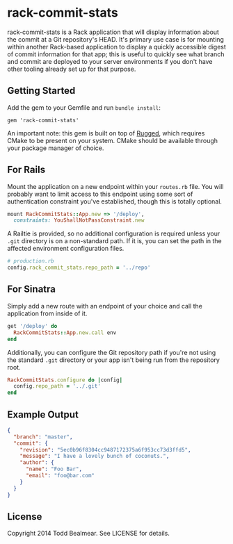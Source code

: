 rack-commit-stats
===========

rack-commit-stats is a Rack application that will display information about the
commit at a Git repository's HEAD. It's primary use case is for mounting within
another Rack-based application to display a quickly accessible digest of commit
information for that app; this is useful to quickly see what branch and commit
are deployed to your server environments if you don't have other tooling already
set up for that purpose.

## Getting Started
Add the gem to your Gemfile and run `bundle install`:
```
gem 'rack-commit-stats'
```
An important note: this gem is built on top of
[Rugged](https://github.com/libgit2/rugged), which requires CMake to be present
on your system. CMake should be available through your package manager of choice.

## For Rails
Mount the application on a new endpoint within your `routes.rb` file. You will
probably want to limit access to this endpoint using some sort of authentication
constraint you've established, though this is totally optional.

```ruby
mount RackCommitStats::App.new => '/deploy',
  constraints: YouShallNotPassConstraint.new
```

A Railtie is provided, so no additional configuration is required unless your
`.git` directory is on a non-standard path. If it is, you can set the path
in the affected environment configuration files.

```ruby
# production.rb
config.rack_commit_stats.repo_path = '../repo'
```

## For Sinatra
Simply add a new route with an endpoint of your choice and call the application
from inside of it.

```ruby
get '/deploy' do
  RackCommitStats::App.new.call env
end
```

Additionally, you can configure the Git repository path if you're not using
the standard `.git` directory or your app isn't being run from the repository
root.

```ruby
RackCommitStats.configure do |config|
  config.repo_path = '../.git'
end
```

## Example Output
```json
{
  "branch": "master",
  "commit": {
    "revision": "5ec0b96f8304cc9487172375a6f953cc73d3ffd5",
    "message": "I have a lovely bunch of coconuts.",
    "author": {
      "name": "Foo Bar",
      "email": "foo@bar.com"
    }
  }
}
```

## License

Copyright 2014 Todd Bealmear. See LICENSE for details.
